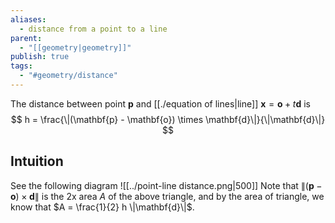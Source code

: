 ```yaml
---
aliases:
  - distance from a point to a line
parent:
  - "[[geometry|geometry]]"
publish: true
tags:
  - "#geometry/distance"
---
```


The distance between point $\mathbf{p}$ and [[./equation of lines|line]] $\mathbf{x} = \mathbf{o} + t\mathbf{d}$ is
$$
h = \frac{\|(\mathbf{p} - \mathbf{o})  \times \mathbf{d}\|}{\|\mathbf{d}\|}
$$
## Intuition
See the following diagram
![[../point-line distance.png|500]]
Note that $\|(\mathbf{p} - \mathbf{o})  \times \mathbf{d}\|$ is the 2x area $A$ of the above triangle, and by the area of triangle, we know that $A = \frac{1}{2} h \|\mathbf{d}\|$.